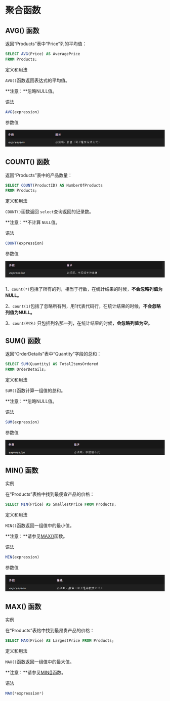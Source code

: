 # 聚合函数

## AVG() 函数

返回“Products”表中“Price”列的平均值：

```sql
SELECT AVG(Price) AS AveragePrice 
FROM Products; 
```

定义和用法

`AVG()`函数返回表达式的平均值。

**注意：**忽略NULL值。

语法

```sql
AVG(expression)
```



参数值

<img src=".\img\image-20200818223726814.png" alt="image-20200818223726814" style="zoom:80%;" />

## COUNT() 函数

返回“Products”表中的产品数量：

```sql
SELECT COUNT(ProductID) AS NumberOfProducts 
FROM Products; 
```



定义和用法

`COUNT()`函数返回 `select`查询返回的记录数。

**注意：**不计算 `NULL`值。

语法

```sql
COUNT(expression)
```



参数值

<img src=".\img\image-20200818223656043.png" alt="image-20200818223656043" style="zoom:80%;" />

##### 

1、`count(*)`包括了所有的列，相当于行数，在统计结果的时候，**不会忽略列值为NULL。**

2、`count(1)`包括了忽略所有列，用1代表代码行，在统计结果的时候，**不会忽略列值为NULL。**

3、`count(列名)` 只包括列名那一列，在统计结果的时候，**会忽略列值为空。**

## SUM() 函数

返回“OrderDetails”表中“Quantity”字段的总和：

```sql
SELECT SUM(Quantity) AS TotalItemsOrdered 
FROM OrderDetails; 
```

定义和用法

`SUM()`函数计算一组值的总和。

**注意：**忽略NULL值。

语法

```sql
SUM(expression)
```



参数值

<img src=".\img\image-20200818223556013.png" alt="image-20200818223556013" style="zoom:80%;" />



## MIN() 函数

实例

在“Products”表格中找到最便宜产品的价格：

```sql
SELECT MIN(Price) AS SmallestPrice FROM Products; 
```

定义和用法

`MIN()`函数返回一组值中的最小值。

**注意：**请参见[MAX()](https://www.begtut.com/sql/func-mysql-max.html)函数。

语法

```sql
MIN(expression)
```

参数值

<img src=".\img\image-20200818223917127.png" alt="image-20200818223917127" style="zoom:80%;" />

##  MAX() 函数

实例

在“Products”表格中找到最昂贵产品的价格：

```sql
SELECT MAX(Price) AS LargestPrice FROM Products; 
```

定义和用法

`MAX()`函数返回一组值中的最大值。

**注意：**请参见[MIN()](https://www.begtut.com/sql/func-mysql-min.html)函数。

语法

```sql
MAX(*expression*)
```

